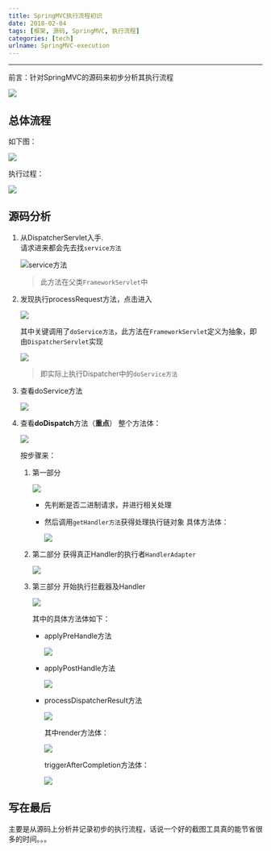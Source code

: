 ```yaml
---
title: SpringMVC执行流程初识
date: 2018-02-04
tags: [框架, 源码, SpringMVC, 执行流程]
categories: [tech]
urlname: SpringMVC-execution
---
```

***

前言：针对SpringMVC的源码来初步分析其执行流程

![](https://image-1251774567.cosgz.myqcloud.com/blog/2018-02-04-Spring.jpg)

<!--more-->

## 总体流程

如下图：

![](https://image-1251774567.cosgz.myqcloud.com/blog/2018-02-04-Image%202018-02-04%2012-35-40.png)

执行过程：

![](https://image-1251774567.cosgz.myqcloud.com/blog/2018-02-04-Untitled%20Diagram.xml%20-%20draw.io%202018-02-04%2012-00-20%20copy.png)

## 源码分析

1.  从DispatcherServlet入手.  
    请求进来都会先去找`service方法`

    ![service方法](https://image-1251774567.cosgz.myqcloud.com/blog/2018-02-04-spring-webmvc%E2%80%A6%202018-02-04%2012-07-29.png)
    
    > 此方法在父类`FrameworkServlet`中
    
2.  发现执行processRequest方法，点击进入

    ![](https://image-1251774567.cosgz.myqcloud.com/blog/2018-02-04-052654.jpg)

    其中关键调用了`doService方法`，此方法在`FrameworkServlet`定义为抽象，即由`DispatcherServlet`实现
    
    ![](https://image-1251774567.cosgz.myqcloud.com/blog/2018-02-04-spring-webmvc%E2%80%A6%202018-02-04%2012-09-28.png)

    >即实际上执行Dispatcher中的`doService方法`
    
3.  查看doService方法
    
    ![](https://image-1251774567.cosgz.myqcloud.com/blog/2018-02-04-052735.jpg)

4.  查看**doDispatch**方法（**重点**）
    整个方法体：
    
    ![](https://image-1251774567.cosgz.myqcloud.com/blog/2018-02-04-052842.jpg)
    
    按步骤来：
    1.  第一部分
        
        ![](https://image-1251774567.cosgz.myqcloud.com/blog/2018-02-04-053027.jpg)

        -   先判断是否二进制请求，并进行相关处理
        -   然后调用`getHandler方法`获得处理执行链对象
            具体方法体：
            
            ![](https://image-1251774567.cosgz.myqcloud.com/blog/2018-02-04-053345.jpg)
            
    2.  第二部分
        获得真正Handler的执行者`HandlerAdapter` 
        
        ![](https://image-1251774567.cosgz.myqcloud.com/blog/2018-02-04-053503.jpg)
        
    3.  第三部分
        开始执行拦截器及Handler

        ![](https://image-1251774567.cosgz.myqcloud.com/blog/2018-02-04-053641.jpg)
        
        其中的具体方法体如下：
        -   applyPreHandle方法
            
            ![](https://image-1251774567.cosgz.myqcloud.com/blog/2018-02-04-053920.jpg)
            
        -   applyPostHandle方法

            ![](https://image-1251774567.cosgz.myqcloud.com/blog/2018-02-04-053942.jpg)

        -   processDispatcherResult方法
            
            ![](https://image-1251774567.cosgz.myqcloud.com/blog/2018-02-04-054002.jpg)
            
            其中render方法体：
            
            ![](https://image-1251774567.cosgz.myqcloud.com/blog/2018-02-04-054104.jpg)
            
            triggerAfterCompletion方法体：
            
            ![](https://image-1251774567.cosgz.myqcloud.com/blog/2018-02-04-054143.jpg)

## 写在最后

主要是从源码上分析并记录初步的执行流程，话说一个好的截图工具真的能节省很多的时间。。。


